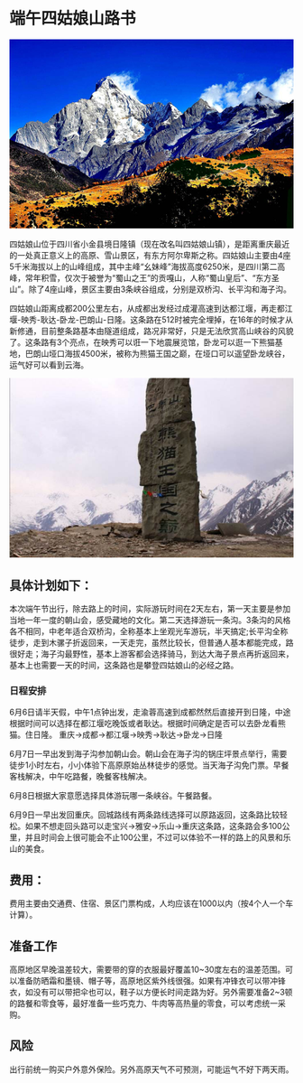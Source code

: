 # 端午四姑娘山路书
![./title.jpeg](./title.jpeg)

四姑娘山位于四川省小金县境日隆镇（现在改名叫四姑娘山镇），是距离重庆最近的一处真正意义上的高原、雪山景区，有东方阿尔卑斯之称。四姑娘山主要由4座5千米海拔以上的山峰组成，其中主峰“幺妹峰”海拔高度6250米，是四川第二高峰，常年积雪，仅次于被誉为“蜀山之王”的贡嘎山，人称“蜀山皇后”、“东方圣山”。除了4座山峰，景区主要由3条峡谷组成，分别是双桥沟、长平沟和海子沟。


四姑娘山距离成都200公里左右，从成都出发经过成灌高速到达都江堰，再走都江堰-映秀-耿达-卧龙-巴朗山-日隆。这条路在512时被完全埋掉，在16年的时候才从新修通，目前整条路基本由隧道组成，路况非常好，只是无法欣赏高山峡谷的风貌了。这条路有3个亮点，在映秀可以诳一下地震展览馆，卧龙可以逛一下熊猫基地，巴朗山垭口海拔4500米，被称为熊猫王国之巅，在垭口可以遥望卧龙峡谷，运气好可以看到云海。


![b](./timg.jpeg)




## 具体计划如下：
本次端午节出行，除去路上的时间，实际游玩时间在2天左右，第一天主要是参加当地一年一度的朝山会，感受藏地的文化。第二天选择游玩一条沟。3条沟的风格各不相同，中老年适合双桥沟，全称基本上坐观光车游玩，半天搞定;长平沟全称徒步，走到木骡子折返回来，一天走完，虽然比较长，但普通人基本都能完成，路很好走；海子沟最野性，基本上游客都会选择骑马，到达大海子景点再折返回来，基本上也需要一天的时间，这条路也是攀登四姑娘山的必经之路。

### 日程安排
6月6日请半天假，中午1点钟出发，走渝蓉高速到成都然然后直接开到日隆，中途根据时间可以选择在都江堰吃晚饭或者耿达。根据时间确定是否可以去卧龙看熊猫。住日隆。
重庆->成都->都江堰->映秀->耿达->卧龙->日隆


6月7日一早出发到海子沟参加朝山会。朝山会在海子沟的锅庄坪景点举行，需要徒步1小时左右，小小体验下高原原始丛林徒步的感觉。当天海子沟免门票。早餐客栈解决，中午吃路餐，晚餐客栈解决。


6月8日根据大家意愿选择具体游玩哪一条峡谷。午餐路餐。



6月9日一早出发回重庆。回城路线有两条路线选择可以原路返回，这条路比较轻松。如果不想走回头路可以走宝兴->雅安->乐山->重庆这条路，这条路会多100公里，并且时间会上很可能会不止100公里，不过可以体验不一样的路上的风景和乐山的美食。

## 费用：

费用主要由交通费、住宿、景区门票构成，人均应该在1000以内（按4个人一个车计算）。
## 准备工作
高原地区早晚温差较大，需要带的穿的衣服最好覆盖10~30度左右的温差范围。可以准备防晒霜和墨镜、帽子等，高原地区紫外线很强。如果有冲锋衣可以带冲锋衣，如没有可以带把伞也可以，鞋子以方便长时间走路为好。另外需要准备2~3顿的路餐和零食等，最好准备一些巧克力、牛肉等高热量的零食，可以考虑统一采购。
## 风险
出行前统一购买户外意外保险。另外高原天气不可预测，可能运气不好下两天雨。